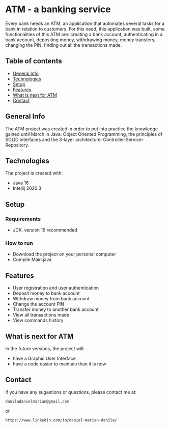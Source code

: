 # **ATM - a banking service**
Every bank needs an ATM, an application that automates several tasks for a bank in relation to customers. For this need, this application was built, some functionalities of this ATM are: creating a bank account, authenticating in a bank account, depositing money, withdrawing money, money transfers, changing the PIN, finding out all the transactions made.

## Table of contents
* [General Info](#general-info)
* [Technologies](#technologies)
* [Setup](#setup)
* [Features](#features)
* [What is next for ATM](#what-is-next-for-atm)
* [Contact](#contact)

## General Info
The ATM project was created in order to put into practice the knowledge gained until March in Java: Object Oriented Programming, the principles of SOLID interfaces and the 3-layer architecture: Controller-Service-Repository.

## Technologies
The project is created with:
* Java 16
* Intellij 2020.3

## Setup 
### Requirements
* JDK, version 16 recommended
### How to run
* Download the project on your personal computer
* Compile Main.java

## Features
* User registration and user authentication
* Deposit money to bank account
* Withdraw money from bank account
* Change the account PIN
* Transfer money to another bank account
* View all transactions made
* View commands history

## What is next for ATM
In the future versions, the project will:
* have a Graphic User Interface
* have a code easier to maintain than it is now

## Contact
If you have any sugestions or questions, please contact me at:
```
daniladanielmarian@gmail.com
```
or
```
https://www.linkedin.com/in/daniel-marian-danila/
```
